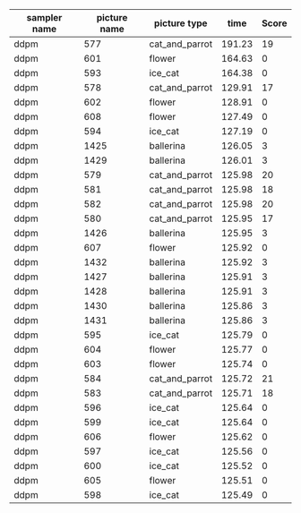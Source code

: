 |	sampler name	|	picture name	|	picture type	|	time	|	Score	|
|	-----------------	|	-----------------	|	-----------------	|	-----------------	|	-----------------	|
|	ddpm	|	577	|	cat_and_parrot	|	191.23	|	19	|
|	ddpm	|	601	|	flower	|	164.63	|	0	|
|	ddpm	|	593	|	ice_cat	|	164.38	|	0	|
|	ddpm	|	578	|	cat_and_parrot	|	129.91	|	17	|
|	ddpm	|	602	|	flower	|	128.91	|	0	|
|	ddpm	|	608	|	flower	|	127.49	|	0	|
|	ddpm	|	594	|	ice_cat	|	127.19	|	0	|
|	ddpm	|	1425	|	ballerina	|	126.05	|	3	|
|	ddpm	|	1429	|	ballerina	|	126.01	|	3	|
|	ddpm	|	579	|	cat_and_parrot	|	125.98	|	20	|
|	ddpm	|	581	|	cat_and_parrot	|	125.98	|	18	|
|	ddpm	|	582	|	cat_and_parrot	|	125.98	|	20	|
|	ddpm	|	580	|	cat_and_parrot	|	125.95	|	17	|
|	ddpm	|	1426	|	ballerina	|	125.95	|	3	|
|	ddpm	|	607	|	flower	|	125.92	|	0	|
|	ddpm	|	1432	|	ballerina	|	125.92	|	3	|
|	ddpm	|	1427	|	ballerina	|	125.91	|	3	|
|	ddpm	|	1428	|	ballerina	|	125.91	|	3	|
|	ddpm	|	1430	|	ballerina	|	125.86	|	3	|
|	ddpm	|	1431	|	ballerina	|	125.86	|	3	|
|	ddpm	|	595	|	ice_cat	|	125.79	|	0	|
|	ddpm	|	604	|	flower	|	125.77	|	0	|
|	ddpm	|	603	|	flower	|	125.74	|	0	|
|	ddpm	|	584	|	cat_and_parrot	|	125.72	|	21	|
|	ddpm	|	583	|	cat_and_parrot	|	125.71	|	18	|
|	ddpm	|	596	|	ice_cat	|	125.64	|	0	|
|	ddpm	|	599	|	ice_cat	|	125.64	|	0	|
|	ddpm	|	606	|	flower	|	125.62	|	0	|
|	ddpm	|	597	|	ice_cat	|	125.56	|	0	|
|	ddpm	|	600	|	ice_cat	|	125.52	|	0	|
|	ddpm	|	605	|	flower	|	125.51	|	0	|
|	ddpm	|	598	|	ice_cat	|	125.49	|	0	|